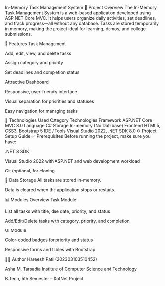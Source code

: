 In-Memory Task Management System
📘 Project Overview
The In-Memory Task Management System is a web-based application developed using ASP.NET Core MVC.
It helps users organize daily activities, set deadlines, and track progress—all without any database.
Tasks are stored temporarily in memory, making the project ideal for learning, demos, and college submissions.

🚀 Features
Task Management

Add, edit, view, and delete tasks

Assign category and priority

Set deadlines and completion status

Attractive Dashboard

Responsive, user-friendly interface

Visual separation for priorities and statuses

Easy navigation for managing tasks

🧩 Technologies Used
Category	Technologies
Framework	ASP.NET Core MVC 8.0
Language	C#
Storage	In-memory (No Database)
Frontend	HTML5, CSS3, Bootstrap 5
IDE / Tools	Visual Studio 2022, .NET SDK 8.0
⚙️ Project Setup Guide
✅ Prerequisites
Before running the project, make sure you have:

.NET 8 SDK

Visual Studio 2022 with ASP.NET and web development workload

Git (optional, for cloning)

💾 Data Storage
All tasks are stored in-memory.

Data is cleared when the application stops or restarts.

📊 Modules Overview
Task Module

List all tasks with title, due date, priority, and status

Add/Edit/Delete tasks with category, priority, and completion

UI Module

Color-coded badges for priority and status

Responsive forms and tables with Bootstrap

🧑‍💻 Author
Hareesh Patil (202303103510452)

Asha M. Tarsadia Institute of Computer Science and Technology

B.Tech, 5th Semester – DotNet Project
